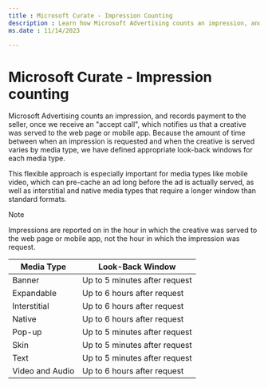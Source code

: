 ```yaml
---
title : Microsoft Curate - Impression Counting
description : Learn how Microsoft Advertising counts an impression, and records payment to the seller.
ms.date : 11/14/2023

---
```



# Microsoft Curate - Impression counting

Microsoft Advertising counts an impression, and records payment
to the seller, once we receive an "accept call", which notifies us that
a creative was served to the web page or mobile app. Because the amount
of time between when an impression is requested and when the creative is
served varies by media type, we have defined appropriate look-back
windows for each media type.

This flexible approach is especially important for media types like
mobile video, which can pre-cache an ad long before the ad is actually
served, as well as interstitial and native media types that require a
longer window than standard formats.

> [!NOTE]
> Impressions are reported on in the hour in which the creative was served to the web page or mobile app, not the hour in which the impression was request.

| Media Type      | Look-Back Window              |
|-----------------|-------------------------------|
| Banner          | Up to 5 minutes after request |
| Expandable      | Up to 6 hours after request   |
| Interstitial    | Up to 6 hours after request   |
| Native          | Up to 6 hours after request   |
| Pop-up          | Up to 5 minutes after request |
| Skin            | Up to 5 minutes after request |
| Text            | Up to 5 minutes after request |
| Video and Audio | Up to 6 hours after request   |
